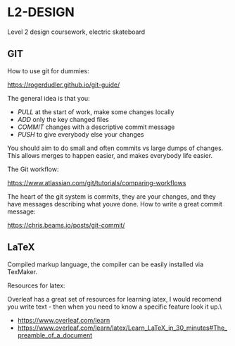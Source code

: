 # L2-DESIGN
 Level 2 design coursework, electric skateboard
 
## GIT
How to use git for dummies:

https://rogerdudler.github.io/git-guide/

The general idea is that you:
 - *PULL* at the start of work, make some changes locally
 - *ADD* only the key changed files
 - *COMMIT* changes with a descriptive commit message 
 - *PUSH* to give everybody else your changes

You should aim to do small and often commits vs large dumps of changes.
This allows merges to happen easier, and makes everybody life easier.

The Git workflow:

https://www.atlassian.com/git/tutorials/comparing-workflows

The heart of the git system is commits, they are your changes, and they have messages describing what youve done.
How to write a great commit message:

https://chris.beams.io/posts/git-commit/


## LaTeX

Compiled markup language, the compiler can be easily installed via TexMaker.

Resources for latex:

Overleaf has a great set of resources for learning latex, I would recomend you write text - then when you need to know a specific feature look it up.\\
- https://www.overleaf.com/learn
- https://www.overleaf.com/learn/latex/Learn_LaTeX_in_30_minutes#The_preamble_of_a_document

